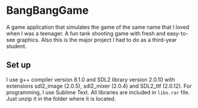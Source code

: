 # BangBangGame
A game application that simulates the game of the same name that I loved when I was a teenager.
A fun tank shooting game with fresh and easy-to-see graphics. Also this is the major project I had to do as a third-year student.

## Set up
I use g++ compiler version 8.1.0 and SDL2 library version 2.0.10 with extensions sdl2_image (2.0.5), sdl2_mixer (2.0.4) and SDL2_ttf (2.0.12). For programming, I use Sublime Text.
All libraries are included in `libs.rar` file. Just unzip it in the folder where it is located.

